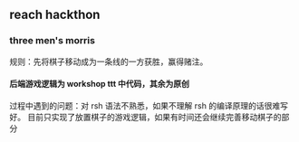 ## reach hackthon

### three men's morris

规则：先将棋子移动成为一条线的一方获胜，赢得赌注。

#### 后端游戏逻辑为 workshop ttt 中代码，其余为原创

过程中遇到的问题：对 rsh 语法不熟悉，如果不理解 rsh 的编译原理的话很难写好。
目前只实现了放置棋子的游戏逻辑，如果有时间还会继续完善移动棋子的部分
